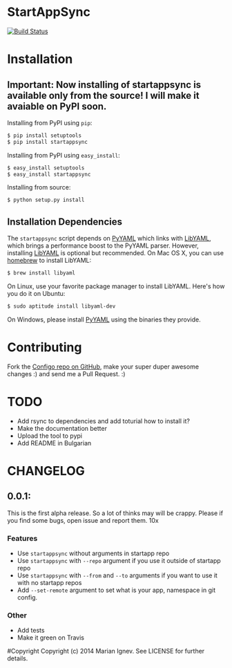 StartAppSync
=======

[![Build Status](https://travis-ci.org/mignev/startappsync.svg?branch=master)](https://travis-ci.org/mignev/startappsync)

# Installation

## Important: Now installing of startappsync is available only from the source! I will make it avaiable on PyPI soon.

Installing from PyPI using `pip`:

```bash
$ pip install setuptools
$ pip install startappsync
```

Installing from PyPI using `easy_install`:

```bash
$ easy_install setuptools
$ easy_install startappsync
```

Installing from source:

```bash
$ python setup.py install
```

## Installation Dependencies

The ``startappsync`` script depends on [PyYAML](http://www.pyyaml.org/) which links with [LibYAML](http://pyyaml.org/wiki/LibYAML),
which brings a performance boost to the PyYAML parser. However, installing
[LibYAML](http://pyyaml.org/wiki/LibYAML) is optional but recommended. On Mac OS X, you can use [homebrew](http://brew.sh/)
to install LibYAML:

```bash
$ brew install libyaml
```

On Linux, use your favorite package manager to install LibYAML. Here's how you
do it on Ubuntu:

```bash
$ sudo aptitude install libyaml-dev
```

On Windows, please install [PyYAML](http://www.pyyaml.org/) using the binaries they provide.



# Contributing
Fork the [Configo repo on GitHub](https://github.com/mignev/startappsync), make your super duper awesome changes :) and send me a Pull Request. :)



# TODO

- Add rsync to dependencies and add toturial how to install it?
- Make the documentation better
- Upload the tool to pypi
- Add README in Bulgarian

# CHANGELOG

## 0.0.1:

This is the first alpha release. So a lot of thinks may will be crappy. Please if you find some bugs, open issue and report them. 10x

### Features

- Use `startappsync` without arguments in startapp repo
- Use `startappsync` with `--repo` argument if you use it outside of startapp repo
- Use `startappsync` with `--from` and `--to` arguments if you want to use it with no startapp repos
- Add `--set-remote` argument to set what is your app, namespace in git config.

### Other

- Add tests
- Make it green on Travis


#Copyright
Copyright (c) 2014 Marian Ignev. See LICENSE for further details.
